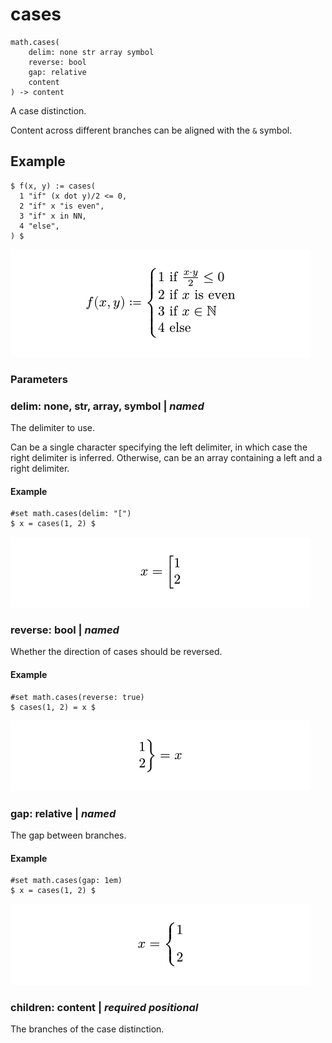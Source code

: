 
# cases

```
math.cases(
    delim: none str array symbol
    reverse: bool
    gap: relative
    content
) -> content
```
A case distinction.

Content across different branches can be aligned with the `&` symbol.

## Example

<div class="previewed-code">

    $ f(x, y) := cases(
      1 "if" (x dot y)/2 <= 0,
      2 "if" x "is even",
      3 "if" x in NN,
      4 "else",
    ) $

<div class="preview">

![Preview](/assets/d17d4014f0e278177d8e26b02a9734f8.png)

</div>

</div>


### Parameters


### delim: none, str, array, symbol | _named_

The delimiter to use.

Can be a single character specifying the left delimiter, in which case
the right delimiter is inferred. Otherwise, can be an array containing a
left and a right delimiter.


#### Example

<div class="previewed-code">

    #set math.cases(delim: "[")
    $ x = cases(1, 2) $

<div class="preview">

![Preview](/assets/6c4add3875963902d22adb31b49798e5.png)

</div>

</div>


### reverse: bool | _named_

Whether the direction of cases should be reversed.


#### Example

<div class="previewed-code">

    #set math.cases(reverse: true)
    $ cases(1, 2) = x $

<div class="preview">

![Preview](/assets/cfa01064a26c1fd9ccf797ba030d211a.png)

</div>

</div>


### gap: relative | _named_

The gap between branches.


#### Example

<div class="previewed-code">

    #set math.cases(gap: 1em)
    $ x = cases(1, 2) $

<div class="preview">

![Preview](/assets/fb1b1c7f3447e03c3a622e530afa6457.png)

</div>

</div>


### children: content | _required_ _positional_

The branches of the case distinction.

